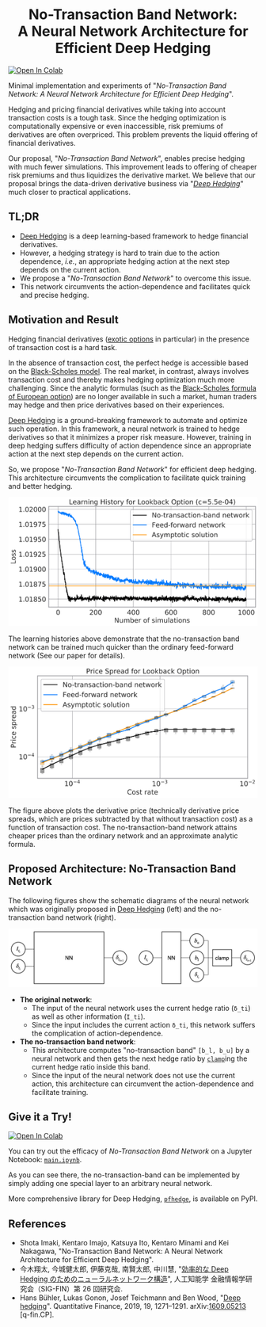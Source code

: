 <h1 align="center">No-Transaction Band Network: </br> A Neural Network Architecture for Efficient Deep Hedging</h1>

[![Open In Colab](https://colab.research.google.com/assets/colab-badge.svg)](https://colab.research.google.com/pfnet-reseaarch/NoTransactionBandNetwork/main.ipynb)

Minimal implementation and experiments of "*No-Transaction Band Network: A Neural Network Architecture for Efficient Deep Hedging*".

Hedging and pricing financial derivatives while taking into account transaction costs is a tough task.
Since the hedging optimization is computationally expensive or even inaccessible, risk premiums of derivatives are often overpriced.
This problem prevents the liquid offering of financial derivatives.

Our proposal, "*No-Transaction Band Network*", enables precise hedging with much fewer simulations.
This improvement leads to offering of cheaper risk premiums and thus liquidizes the derivative market.
We believe that our proposal brings the data-driven derivative business via "*[Deep Hedging][deep-hedging-arxiv]*" much closer to practical applications.

## TL;DR

* [Deep Hedging][deep-hedging-arxiv] is a deep learning-based framework to hedge financial derivatives.
* However, a hedging strategy is hard to train due to the action dependence, *i.e.*, an appropriate hedging action at the next step depends on the current action.
* We propose a "*No-Transaction Band Network*" to overcome this issue.
* This network circumvents the action-dependence and facilitates quick and precise hedging.

## Motivation and Result

Hedging financial derivatives ([exotic options](https://en.wikipedia.org/wiki/Exotic_option) in particular) in the presence of transaction cost is a hard task.

In the absence of transaction cost, the perfect hedge is accessible based on the [Black-Scholes model](https://en.wikipedia.org/wiki/Black%E2%80%93Scholes_model).
The real market, in contrast, always involves transaction cost and thereby makes hedging optimization much more challenging.
Since the analytic formulas (such as the [Black-Scholes formula of European option](https://en.wikipedia.org/wiki/Black%E2%80%93Scholes_model#Black%E2%80%93Scholes_formula)) are no longer available in such a market, human traders may hedge and then price derivatives based on their experiences.

[Deep Hedging][deep-hedging-arxiv] is a ground-breaking framework to automate and optimize such operation.
In this framework, a neural network is trained to hedge derivatives so that it minimizes a proper risk measure.
However, training in deep hedging suffers difficulty of action dependence since an appropriate action at the next step depends on the current action.

So, we propose "*No-Transaction Band Network*" for efficient deep hedging.
This architecture circumvents the complication to facilitate quick training and better hedging.

![loss_lookback](fig/lb_history_10.png)

The learning histories above demonstrate that the no-transaction band network can be trained much quicker than the ordinary feed-forward network (See our paper for details).

![price_lookback](fig/lb_price.png)

The figure above plots the derivative price (technically derivative price spreads, which are prices subtracted by that without transaction cost) as a function of transaction cost.
The no-transaction-band network attains cheaper prices than the ordinary network and an approximate analytic formula.

## Proposed Architecture: No-Transaction Band Network

The following figures show the schematic diagrams of the neural network which was originally proposed in [Deep Hedging][deep-hedging-arxiv] (left) and the no-transaction band network (right).

![nn](fig/nn.png)

* **The original network**:
  - The input of the neural network uses the current hedge ratio (`δ_ti`) as well as other information (`I_ti`).
  - Since the input includes the current action `δ_ti`, this network suffers the complication of action-dependence.
* **The no-transaction band network**:
  - This architecture computes "no-transaction band" `[b_l, b_u]` by a neural network and then gets the next hedge ratio by [`clamp`](https://pytorch.org/docs/stable/generated/torch.clamp.html?highlight=clamp#torch.clamp)ing the current hedge ratio inside this band.
  - Since the input of the neural network does not use the current action, this architecture can circumvent the action-dependence and facilitate training.

## Give it a Try!

[![Open In Colab](https://colab.research.google.com/assets/colab-badge.svg)](https://colab.research.google.com/pfnet-reseaarch/NoTransactionBandNetwork/main.ipynb)

You can try out the efficacy of *No-Transaction Band Network* on a Jupyter Notebook: [`main.ipynb`](main.ipynb).

As you can see there, the no-transaction-band can be implemented by simply adding one special layer to an arbitrary neural network.

More comprehensive library for Deep Hedging, [`pfhedge`](https://github.com/pfnet-research/pfhedge), is available on PyPI.

## References

* Shota Imaki, Kentaro Imajo, Katsuya Ito, Kentaro Minami and Kei Nakagawa, "No-Transaction Band Network: A Neural Network Architecture for Efficient Deep Hedging".
* 今木翔太, 今城健太郎, 伊藤克哉, 南賢太郎, 中川慧, "[効率的な Deep Hedging のためのニューラルネットワーク構造](https://sigfin.org/026-15/)", 人工知能学 金融情報学研究会（SIG-FIN）第 26 回研究会.
* Hans Bühler, Lukas Gonon, Josef Teichmann and Ben Wood, "[Deep hedging][deep-hedging-qf]". Quantitative Finance, 2019, 19, 1271–1291. arXiv:[1609.05213][deep-hedging-arxiv] [q-fin.CP].

[deep-hedging-arxiv]: https://arxiv.org/abs/1802.03042
[deep-hedging-qf]: https://doi.org/10.1080/14697688.2019.1571683
